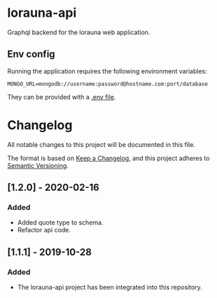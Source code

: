 # lorauna-api

Graphql backend for the lorauna web application.

## Env config

Running the application requires the following environment variables:

```
MONGO_URL=mongodb://username:password@hostname.com:port/database
```

They can be provided with a [.env file](https://github.com/motdotla/dotenv).

# Changelog

All notable changes to this project will be documented in this file.

The format is based on [Keep a Changelog](https://keepachangelog.com/en/1.0.0/),
and this project adheres to [Semantic Versioning](https://semver.org/spec/v2.0.0.html).

## [1.2.0] - 2020-02-16
### Added
- Added quote type to schema.
- Refactor api code.

## [1.1.1] - 2019-10-28
### Added
- The lorauna-api project has been integrated into this repository.